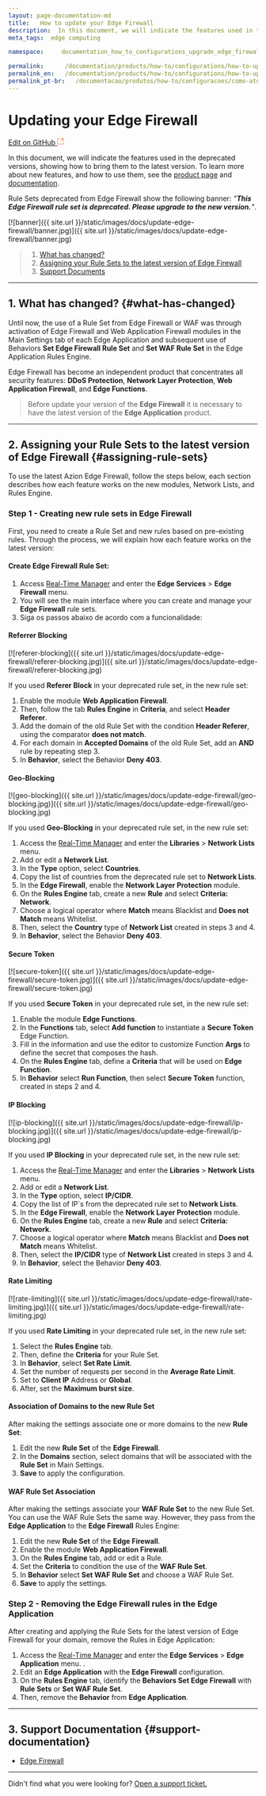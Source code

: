 ```yaml
---
layout: page-documentation-md
title:   How to update your Edge Firewall
description:  In this document, we will indicate the features used in the deprecated versions, showing how to bring them to the latest version. To learn more about new features...
meta_tags:  edge computing

namespace:     documentation_how_to_configurations_upgrade_edge_firewall

permalink:      /documentation/products/how-to/configurations/how-to-update-your-edge-firewall/
permalink_en:   /documentation/products/how-to/configurations/how-to-update-your-edge-firewall/
permalink_pt-br:   /documentacao/produtos/how-to/configuracoes/como-atualizar-seu-edge-firewall/
---
```

# **Updating your Edge Firewall**

[Edit on GitHub <svg width="14" height="14" xmlns="http://www.w3.org/2000/svg"><g fill="none" stroke="#F3652B"><path d="M4.81.71H.672v11.43H12.1V8.001" stroke-width=".8"/><path d="M6.87.786h5.155V5.94M6.31 6.5L12.026.786"/></g></svg>](https://github.com/aziontech/docs_en/edit/master/how-to/configurations/how-to-update-your-edge-firewall/2021-01-14-index.md)

In this document, we will indicate the features used in the deprecated versions, showing how to bring them to the latest version. To learn more about new features, and how to use them, see the [product page](https://www.azion.com/en/products/) and [documentation](https://www.azion.com/en/documentation/products/edge-firewall/).

Rule Sets deprecated from Edge Firewall show the following banner:  *"**This Edge Firewall rule set is deprecated. Please upgrade to the new version.**"*.

[![banner]({{ site.url }}/static/images/docs/update-edge-firewall/banner.jpg)]({{ site.url }}/static/images/docs/update-edge-firewall/banner.jpg)

> 1. [What has changed?](#what-has-changed?)
> 2. [Assigning your Rule Sets to the latest version of Edge Firewall](#assigning-rule-sets)
> 3. [Support Documents](#support-documentation)

---

## 1. What has changed? {#what-has-changed}

Until now, the use of a Rule Set from Edge Firewall or WAF was through activation of Edge Firewall and Web Application Firewall modules in the Main Settings tab of each Edge Application and subsequent use of Behaviors **Set Edge Firewall Rule Set** and **Set WAF Rule Set** in the Edge Application Rules Engine.

Edge Firewall has become an independent product that concentrates all security features: **DDoS Protection**,  **Network Layer Protection**, **Web Application Firewall**, and **Edge Functions**.

> Before update your version of the **Edge Firewall** it is necessary to have the latest version of the **Edge Application** product.

---

## 2. Assigning your Rule Sets to the latest version of Edge Firewall {#assigning-rule-sets}

To use the latest Azion Edge Firewall, follow the steps below, each section describes how each feature works on the new modules, Network Lists, and Rules Engine.

### Step 1 - Creating new rule sets in Edge Firewall

First, you need to create a Rule Set and new rules based on pre-existing rules. Through the process, we will explain how each feature works on the latest version:

#### Create Edge Firewall Rule Set:

1. Access [Real-Time Manager](https://manager.azion.com/) and enter the **Edge Services** > **Edge Firewall** menu. 
2. You will see the main interface where you can create and manage your **Edge Firewall** rule sets.
3. Siga os passos abaixo de acordo com a funcionalidade:


#### Referrer Blocking

[![referer-blocking]({{ site.url }}/static/images/docs/update-edge-firewall/referer-blocking.jpg)]({{ site.url }}/static/images/docs/update-edge-firewall/referer-blocking.jpg)

If you used **Referer Block** in your deprecated rule set, in the new rule set:

1. Enable the module **Web Application Firewall**.
2. Then, follow the tab **Rules Engine** in **Criteria**, and select **Header Referer**.
3. Add the domain of the old Rule Set with the condition **Header Referer**, using the comparator **does not match**.
4. For each domain in **Accepted Domains** of the old Rule Set, add an **AND** rule by repeating step 3.
5. In **Behavior**, select the Behavior **Deny 403**.

#### Geo-Blocking

[![geo-blocking]({{ site.url }}/static/images/docs/update-edge-firewall/geo-blocking.jpg)]({{ site.url }}/static/images/docs/update-edge-firewall/geo-blocking.jpg)

If you used **Geo-Blocking** in your deprecated rule set, in the new rule set:

1. Access the [Real-Time Manager](https://manager.azion.com/) and enter the **Libraries** > **Network Lists** menu.
2. Add or edit a **Network List**.
3. In the **Type** option, select **Countries**.
4. Copy the list of countries from the deprecated rule set to **Network Lists**.
5. In the **Edge Firewall**, enable the **Network Layer Protection** module.
6. On the **Rules Engine** tab, create a new **Rule** and select **Criteria: Network**.
7. Choose a logical operator where **Match** means Blacklist and **Does not Match** means Whitelist.
8. Then, select the **Country** type of **Network List** created in steps 3 and 4.
9. In **Behavior**, select the Behavior **Deny 403**.

#### Secure Token

[![secure-token]({{ site.url }}/static/images/docs/update-edge-firewall/secure-token.jpg)]({{ site.url }}/static/images/docs/update-edge-firewall/secure-token.jpg)

If you used **Secure Token** in your deprecated rule set, in the new rule set:

1. Enable the module **Edge Functions**.
2. In the **Functions** tab, select **Add function** to instantiate a **Secure Token** Edge Function.
3. Fill in the information and use the editor to customize Function **Args** to define the secret that composes the hash.
4. On the **Rules Engine** tab, define a **Criteria** that will be used on **Edge Function**.
5. In **Behavior** select **Run Function**, then select **Secure Token** function, created in steps 2 and 4.

#### IP Blocking

[![ip-blocking]({{ site.url }}/static/images/docs/update-edge-firewall/ip-blocking.jpg)]({{ site.url }}/static/images/docs/update-edge-firewall/ip-blocking.jpg)

If you used **IP Blocking** in your deprecated rule set, in the new rule set:

1. Access the [Real-Time Manager](https://manager.azion.com/) and enter the **Libraries** > **Network Lists** menu.
2. Add or edit a **Network List**.
3. In the **Type** option, select **IP/CIDR**.
4. Copy the list of IP`s from the deprecated rule set to **Network Lists**.
5. In the **Edge Firewall**, enable the **Network Layer Protection** module.
6. On the **Rules Engine** tab, create a new **Rule** and select **Criteria: Network**.
7. Choose a logical operator where **Match** means Blacklist and **Does not Match** means Whitelist.
8. Then, select the **IP/CIDR** type of **Network List** created in steps 3 and 4.
9. In **Behavior**, select the Behavior **Deny 403**.

#### Rate Limiting

[![rate-limiting]({{ site.url }}/static/images/docs/update-edge-firewall/rate-limiting.jpg)]({{ site.url }}/static/images/docs/update-edge-firewall/rate-limiting.jpg)

If you used **Rate Limiting** in your deprecated rule set, in the new rule set:

1. Select the **Rules Engine** tab.
1. Then, define the **Criteria** for your Rule Set.
2. In **Behavior**, select **Set Rate Limit**.
3. Set the number of requests per second in the **Average Rate Limit**.
4. Set to **Client IP** Address or **Global**.
5. After, set the **Maximum burst size**.

#### Association of Domains to the new Rule Set

After making the settings associate one or more domains to the new **Rule Set**:

1. Edit the new **Rule Set** of the **Edge Firewall**.
2. In the **Domains** section, select domains that will be associated with the **Rule Set** in Main Settings.
3. **Save** to apply the configuration.

#### WAF Rule Set Association

After making the settings associate your **WAF Rule Set** to the new Rule Set. You can use the WAF Rule Sets the same way. However, they pass from the **Edge Application** to the **Edge Firewall** Rules Engine:

1. Edit the new **Rule Set** of the **Edge Firewall**.
2. Enable the module **Web Application Firewall**.
3. On the **Rules Engine** tab, add or edit a Rule.
4. Set the **Criteria** to condition the use of the **WAF Rule Set**.
5. In **Behavior** select **Set WAF Rule Set** and choose a WAF Rule Set.
6. **Save** to apply the settings.

### Step 2 - Removing the Edge Firewall rules in the Edge Application

After creating and applying the Rule Sets for the latest version of Edge Firewall for your domain, remove the Rules in Edge Application:

1. Access the [Real-Time Manager](https://manager.azion.com/) and enter the **Edge Services** > **Edge Application** menu. .
2. Edit an **Edge Application** with the **Edge Firewall** configuration.
3. On the **Rules Engine** tab, identify the **Behaviors Set Edge Firewall** with **Rule Sets** or **Set WAF Rule Set**.
4. Then, remove the **Behavior** from **Edge Application**.

---

## 3. Support Documentation {#support-documentation}

- [Edge Firewall](https://www.azion.com/pt-br/documentacao/produtos/edge-firewall/)

---

Didn't find what you were looking for? [Open a support ticket.](https://tickets.azion.com/)
